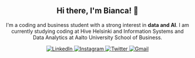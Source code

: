 
<h2 align="center"> Hi there, I'm Bianca! 👋</h2>
  <p align="center">I'm a coding and business student with a strong interest in <b>data and AI</b>. I am currently studying coding at Hive Helsinki and Information Systems and Data Analytics at Aalto University School of Business.</p>

<!--
<h2 align="center">
  <img src="https://img.icons8.com/color/48/000000/c-programming.png" width="32" height="32" title="c"/>
  <img src="https://img.icons8.com/color/48/000000/python.png" width="32" height="32" title="python"/>
  <img src="https://img.icons8.com/color/48/000000/javascript.png" width="32" height="32" title="javascript"/>
  <img src="https://img.icons8.com/nolan/64/react-native.png" width="32" height="32" title="react"/>
  <img src="https://img.icons8.com/color/48/000000/nodejs.png" width="32" height="32" title="nodeJS"/>
  <img src="https://img.icons8.com/color/48/000000/html-5.png" width="32" height="32" title="html"/>
  <img src="https://img.icons8.com/color/48/000000/css3.png" width="32" height="32" title="css"/>
  <img src="https://img.icons8.com/ios-filled/50/000000/mysql-logo.png" width="32" height="32" title="mysql"/>
</h2>

<h2 align="center">
  <img src="https://github-readme-stats.vercel.app/api/top-langs/?username=bbehm&layout=compact&show_icons=true&title_color=ffffff&icon_color=34abeb&text_color=daf7dc&bg_color=151515"/>
</h2>
--->
<p align="center">
  <a href="https://www.linkedin.com/in/bianca-behm/" target="_blank">
    <img src="https://img.shields.io/badge/LinkedIn-%230077B5.svg?&style=flat-square&logo=linkedin&logoColor=white&color=071A2C" alt="LinkedIn">
  </a>
  <a href="https://www.instagram.com/biancabehm/" target="_blank">
    <img src="https://img.shields.io/badge/Instagram-%23E4405F.svg?&style=flat-square&logo=instagram&logoColor=white&color=071A2C" alt="Instagram">
  </a>
 <a href="https://twitter.com/biancabehm" target="_blank">
    <img src="https://img.shields.io/badge/Twitter-%231877F2.svg?&style=flat-square&logo=twitter&logoColor=white&color=071A2C" alt="Twitter">
  </a>
   <a href="mailto:biancaisabellabehm@gmail.com" mailto="biancaisabellabehm@gmail.com" target="_blank">
    <img src="https://img.shields.io/badge/Gmail-%231877F2.svg?&style=flat-square&logo=gmail&logoColor=white&color=071A2C" alt="Gmail">
  </a>
<p>
